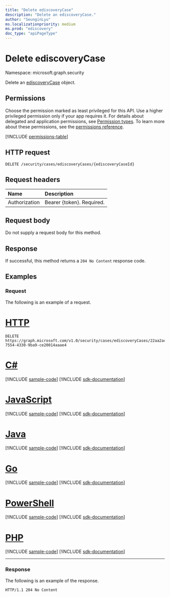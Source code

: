 ```yaml
---
title: "Delete ediscoveryCase"
description: "Delete an ediscoveryCase."
author: "SeunginLyu"
ms.localizationpriority: medium
ms.prod: "ediscovery"
doc_type: "apiPageType"
---
```


# Delete ediscoveryCase
Namespace: microsoft.graph.security



Delete an [ediscoveryCase](../resources/security-ediscoverycase.md) object.

## Permissions
Choose the permission marked as least privileged for this API. Use a higher privileged permission only if your app requires it. For details about delegated and application permissions, see [Permission types](/graph/permissions-overview#permission-types). To learn more about these permissions, see the [permissions reference](/graph/permissions-reference).

<!-- { "blockType": "permissions", "name": "security_casesroot_delete_ediscoverycases" } -->
[!INCLUDE [permissions-table](../includes/permissions/security-casesroot-delete-ediscoverycases-permissions.md)]

## HTTP request

<!-- {
  "blockType": "ignored"
}
-->
``` http
DELETE /security/cases/ediscoveryCases/{ediscoveryCaseId}
```

## Request headers
|Name|Description|
|:---|:---|
|Authorization|Bearer {token}. Required.|

## Request body
Do not supply a request body for this method.

## Response

If successful, this method returns a `204 No Content` response code.

## Examples

### Request
The following is an example of a request.

# [HTTP](#tab/http)
<!-- {
  "blockType": "request",
  "name": "delete_ediscoverycase"
}
-->
``` http
DELETE https://graph.microsoft.com/v1.0/security/cases/ediscoveryCases/22aa2acd-7554-4330-9ba9-ce20014aaae4
```

# [C#](#tab/csharp)
[!INCLUDE [sample-code](../includes/snippets/csharp/delete-ediscoverycase-csharp-snippets.md)]
[!INCLUDE [sdk-documentation](../includes/snippets/snippets-sdk-documentation-link.md)]

# [JavaScript](#tab/javascript)
[!INCLUDE [sample-code](../includes/snippets/javascript/delete-ediscoverycase-javascript-snippets.md)]
[!INCLUDE [sdk-documentation](../includes/snippets/snippets-sdk-documentation-link.md)]

# [Java](#tab/java)
[!INCLUDE [sample-code](../includes/snippets/java/delete-ediscoverycase-java-snippets.md)]
[!INCLUDE [sdk-documentation](../includes/snippets/snippets-sdk-documentation-link.md)]

# [Go](#tab/go)
[!INCLUDE [sample-code](../includes/snippets/go/delete-ediscoverycase-go-snippets.md)]
[!INCLUDE [sdk-documentation](../includes/snippets/snippets-sdk-documentation-link.md)]

# [PowerShell](#tab/powershell)
[!INCLUDE [sample-code](../includes/snippets/powershell/delete-ediscoverycase-powershell-snippets.md)]
[!INCLUDE [sdk-documentation](../includes/snippets/snippets-sdk-documentation-link.md)]

# [PHP](#tab/php)
[!INCLUDE [sample-code](../includes/snippets/php/delete-ediscoverycase-php-snippets.md)]
[!INCLUDE [sdk-documentation](../includes/snippets/snippets-sdk-documentation-link.md)]

---

### Response
The following is an example of the response.

<!-- {
  "blockType": "response",
  "truncated": true
}
-->
``` http
HTTP/1.1 204 No Content
```
